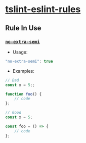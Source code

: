 # [tslint-eslint-rules](https://github.com/buzinas/tslint-eslint-rules)

## Rule In Use

### [`no-extra-semi`](https://eslint.org/docs/rules/no-extra-semi)

- Usage:

``` ts
"no-extra-semi": true
```

- Examples:

``` ts
// Bad
const x = 5;;

function foo() {
    // code
};
```

``` ts
// Good
const x = 5;

const foo = () => {
    // code
};
```
